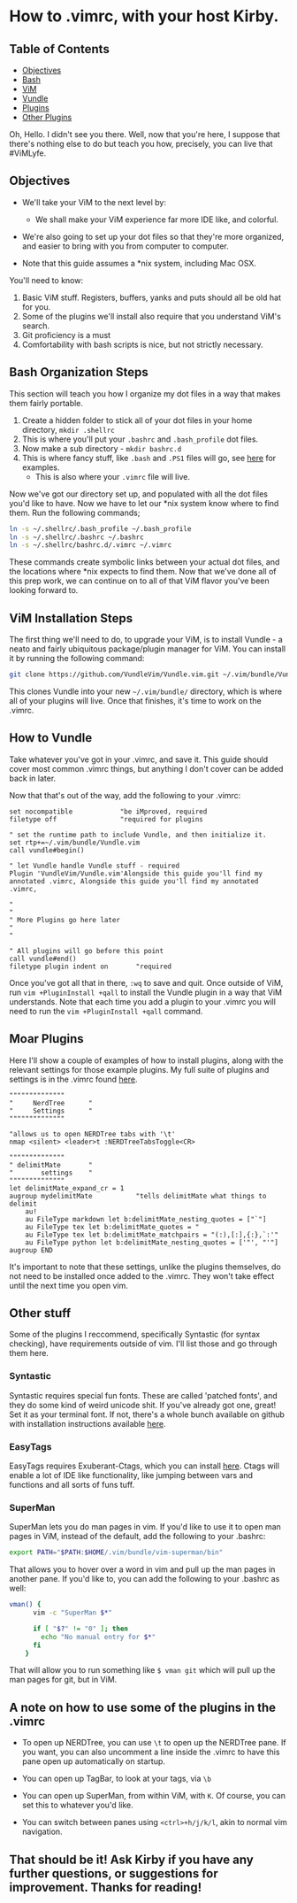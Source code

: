 # How to .vimrc, with your host Kirby.

## Table of Contents

- [Objectives](#objectives)
- [Bash](#bash-organization-steps)
- [ViM](#vim-installation-steps)
- [Vundle](#how-to-vundle)
- [Plugins](#moar-plugins)
- [Other Plugins](#other-stuff)

Oh, Hello. I didn't see you there. Well, now that you're here, I suppose that there's nothing else to do but teach you how, precisely, you can live that #ViMLyfe.

## Objectives

* We'll take your ViM to the next level by:
  - We shall make your ViM experience far more IDE like, and colorful.
* We're also going to set up your dot files so that they're more organized, and easier to bring with you from computer to computer.

* Note that this guide assumes a \*nix system, including Mac OSX.

You'll need to know:

1. Basic ViM stuff. Registers, buffers, yanks and puts should all be old hat for you.
2. Some of the plugins we'll install also require that you understand ViM's search.
3. Git proficiency is a must
4. Comfortability with bash scripts is nice, but not strictly necessary.

## Bash Organization Steps

This section will teach you how I organize my dot files in a way that makes them fairly portable.

1. Create a hidden folder to stick all of your dot files in your home directory, `mkdir .shellrc`
2. This is where you'll put your `.bashrc` and `.bash_profile` dot files.
3. Now make a sub directory - `mkdir bashrc.d`
4. This is where fancy stuff, like `.bash` and `.PS1` files will go, see [here](~/bashrc.d/) for examples.
   - This is also where your `.vimrc` file will live.

Now we've got our directory set up, and populated with all the dot files you'd like to have. Now we have to let our \*nix system know where to find them. Run the following commands;

```bash
ln -s ~/.shellrc/.bash_profile ~/.bash_profile
ln -s ~/.shellrc/.bashrc ~/.bashrc
ln -s ~/.shellrc/bashrc.d/.vimrc ~/.vimrc
```

These commands create symbolic links between your actual dot files, and the locations where \*nix expects to find them. Now that we've done all of this prep work, we can continue on to all of that ViM flavor you've been looking forward to.

## ViM Installation Steps

The first thing we'll need to do, to upgrade your ViM, is to install Vundle - a neato and fairly ubiquitous package/plugin manager for ViM. You can install it by running the following command:

```bash
git clone https://github.com/VundleVim/Vundle.vim.git ~/.vim/bundle/Vundle.vim
```

This clones Vundle into your new `~/.vim/bundle/` directory, which is where all of your plugins will live. Once that finishes, it's time to work on the .vimrc.

## How to Vundle

Take whatever you've got in your .vimrc, and save it. This guide should cover most common .vimrc things, but anything I don't cover can be added back in later.

Now that that's out of the way, add the following to your .vimrc:

```vimscript
set nocompatible            "be iMproved, required
filetype off                "required for plugins

" set the runtime path to include Vundle, and then initialize it.
set rtp+=~/.vim/bundle/Vundle.vim
call vundle#begin()

" let Vundle handle Vundle stuff - required
Plugin 'VundleVim/Vundle.vim'Alongside this guide you'll find my annotated .vimrc, Alongside this guide you'll find my annotated .vimrc,

"
"
" More Plugins go here later
"
"

" All plugins will go before this point
call vundle#end()
filetype plugin indent on       "required
```

Once you've got all that in there, `:wq` to save and quit. Once outside of ViM, run `vim +PluginInstall +qall` to install the Vundle plugin in a way that ViM understands. Note that each time you add a plugin to your .vimrc you will need to run the `vim +PluginInstall +qall` command.

## Moar Plugins

Here I'll show a couple of examples of how to install plugins, along with the relevant settings for those example plugins. My full suite of plugins and settings is in the .vimrc found [here](~bashrc.d/.vimrc).

```vimscript
""""""""""""""
"     NerdTree      "
"     Settings      "
""""""""""""""

"allows us to open NERDTree tabs with '\t'
nmap <silent> <leader>t :NERDTreeTabsToggle<CR>

""""""""""""""
" delimitMate       "
"       settings    "
""""""""""""""
let delimitMate_expand_cr = 1
augroup mydelimitMate           "tells delimitMate what things to delimit
    au!
    au FileType markdown let b:delimitMate_nesting_quotes = ["`"]
    au FileType tex let b:delimitMate_quotes = "
    au FileType tex let b:delimitMate_matchpairs = "(:),[:],{:},`:'"
    au FileType python let b:delimitMate_nesting_quotes = ['"', "'"]
augroup END
```

It's important to note that these settings, unlike the plugins themselves, do not need to be installed once added to the .vimrc. They won't take effect until the next time you open vim.

## Other stuff

Some of the plugins I reccommend, specifically Syntastic (for syntax checking), have requirements outside of vim. I'll list those and go through them here.

### Syntastic

Syntastic requires special fun fonts. These are called 'patched fonts', and they do some kind of weird unicode shit. If you've already got one, great! Set it as your terminal font. If not, there's a whole bunch available on github with installation instructions available [here](https://github.com/powerline/fonts).

### EasyTags

EasyTags requires Exuberant-Ctags, which you can install [here](http://ctags.sourceforge.net/). Ctags will enable a lot of IDE like functionality, like jumping between vars and functions and all sorts of funs tuff.

### SuperMan

SuperMan lets you do man pages in vim. If you'd like to use it to open man pages in ViM, instead of the default, add the following to your .bashrc:

```bash
export PATH="$PATH:$HOME/.vim/bundle/vim-superman/bin"
```

That allows you to hover over a word in vim and pull up the man pages in another pane. If you'd like to, you can add the following to your .bashrc as well:

```bash
vman() {
      vim -c "SuperMan $*"

      if [ "$?" != "0" ]; then
        echo "No manual entry for $*"
      fi
    }
```

That will allow you to run something like `$ vman git` which will pull up the man pages for git, but in ViM.

## A note on how to use some of the plugins in the .vimrc

* To open up NERDTree, you can use `\t` to open up the NERDTree pane. If you want, you can also uncomment a line inside the .vimrc to have this pane open up automatically on startup.

* You can open up TagBar, to look at your tags, via `\b`

* You can open up SuperMan, from within ViM, with `K`. Of course, you can set this to whatever you'd like.

* You can switch between panes using `<ctrl>+h/j/k/l`, akin to normal vim navigation.

## That should be it! Ask Kirby if you have any further questions, or suggestions for improvement. Thanks for reading!

